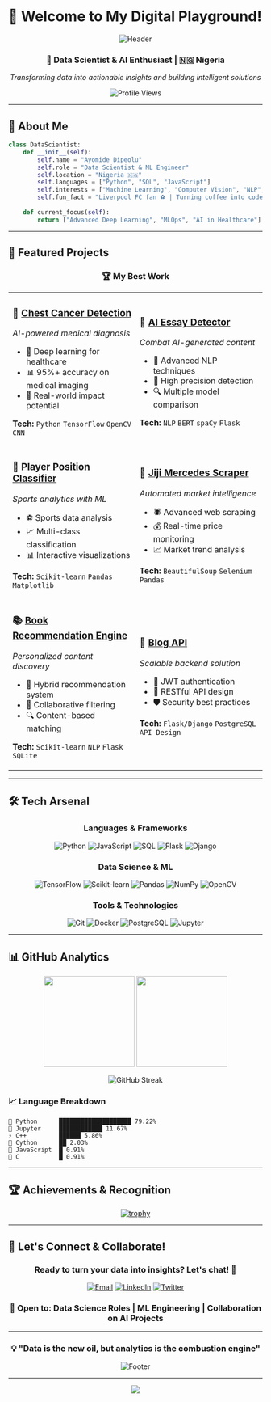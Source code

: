 # 👋 Welcome to My Digital Playground!

<div align="center">
  
  ![Header](https://capsule-render.vercel.app/api?type=waving&color=gradient&customColorList=6,11,20&height=180&section=header&text=Ayomide%20Dipeolu&fontSize=42&fontColor=fff&animation=twinkling&fontAlignY=32)
  
  ### 🚀 Data Scientist & AI Enthusiast | 🇳🇬 Nigeria
  
  *Transforming data into actionable insights and building intelligent solutions*
  
  <img src="https://komarev.com/ghpvc/?username=aydippy&label=Profile%20views&color=0e75b6&style=for-the-badge" alt="Profile Views" />
  
</div>

---

## 🎯 About Me

```python
class DataScientist:
    def __init__(self):
        self.name = "Ayomide Dipeolu"
        self.role = "Data Scientist & ML Engineer"
        self.location = "Nigeria 🇳🇬"
        self.languages = ["Python", "SQL", "JavaScript"]
        self.interests = ["Machine Learning", "Computer Vision", "NLP", "Web Scraping"]
        self.fun_fact = "Liverpool FC fan ⚽ | Turning coffee into code since 2020"
    
    def current_focus(self):
        return ["Advanced Deep Learning", "MLOps", "AI in Healthcare"]
```

---

## 🌟 Featured Projects

<div align="center">
  
  ### 🏆 My Best Work
  
</div>

<table width="100%">
<tr>
<td width="50%">

### 🏥 [Chest Cancer Detection](https://github.com/AyDippy/chest_cancer_image_classification)
*AI-powered medical diagnosis*
- 🔬 Deep learning for healthcare
- 📊 95%+ accuracy on medical imaging
- 🏥 Real-world impact potential

**Tech:** `Python` `TensorFlow` `OpenCV` `CNN`

</td>
<td width="50%">

### 🤖 [AI Essay Detector](https://github.com/AyDippy/ai_generated_essays_detector)
*Combat AI-generated content*
- 📝 Advanced NLP techniques
- 🎯 High precision detection
- 🔍 Multiple model comparison

**Tech:** `NLP` `BERT` `spaCy` `Flask`

</td>
</tr>
<tr>
<td width="50%">

### 🏈 [Player Position Classifier](https://github.com/AyDippy/player_positions_classification)
*Sports analytics with ML*
- ⚽ Sports data analysis
- 📈 Multi-class classification
- 📊 Interactive visualizations

**Tech:** `Scikit-learn` `Pandas` `Matplotlib`

</td>
<td width="50%">

### 🚗 [Jiji Mercedes Scraper](https://github.com/AyDippy/webscrape_jiji_mercedes_cars)
*Automated market intelligence*
- 🕷️ Advanced web scraping
- 💰 Real-time price monitoring
- 📈 Market trend analysis

**Tech:** `BeautifulSoup` `Selenium` `Pandas`

</td>
</tr>
<tr>
<td width="50%">

### 📚 [Book Recommendation Engine](https://github.com/AyDippy/book_recommendation_assistant)
*Personalized content discovery*
- 🎯 Hybrid recommendation system
- 👥 Collaborative filtering
- 🔍 Content-based matching

**Tech:** `Scikit-learn` `NLP` `Flask` `SQLite`

</td>
<td width="50%">

### 📖 [Blog API](https://github.com/AyDippy/blog_api)
*Scalable backend solution*
- 🔐 JWT authentication
- 📝 RESTful API design
- 🛡️ Security best practices

**Tech:** `Flask/Django` `PostgreSQL` `API Design`

</td>
</tr>
</table>

---

## 🛠️ Tech Arsenal

<div align="center">

### Languages & Frameworks
![Python](https://img.shields.io/badge/Python-3776AB?style=for-the-badge&logo=python&logoColor=white)
![JavaScript](https://img.shields.io/badge/JavaScript-F7DF1E?style=for-the-badge&logo=javascript&logoColor=black)
![SQL](https://img.shields.io/badge/SQL-4479A1?style=for-the-badge&logo=mysql&logoColor=white)
![Flask](https://img.shields.io/badge/Flask-000000?style=for-the-badge&logo=flask&logoColor=white)
![Django](https://img.shields.io/badge/Django-092E20?style=for-the-badge&logo=django&logoColor=white)

### Data Science & ML
![TensorFlow](https://img.shields.io/badge/TensorFlow-FF6F00?style=for-the-badge&logo=tensorflow&logoColor=white)
![Scikit-learn](https://img.shields.io/badge/scikit--learn-F7931E?style=for-the-badge&logo=scikit-learn&logoColor=white)
![Pandas](https://img.shields.io/badge/Pandas-150458?style=for-the-badge&logo=pandas&logoColor=white)
![NumPy](https://img.shields.io/badge/NumPy-013243?style=for-the-badge&logo=numpy&logoColor=white)
![OpenCV](https://img.shields.io/badge/OpenCV-5C3EE8?style=for-the-badge&logo=opencv&logoColor=white)

### Tools & Technologies
![Git](https://img.shields.io/badge/Git-F05032?style=for-the-badge&logo=git&logoColor=white)
![Docker](https://img.shields.io/badge/Docker-2496ED?style=for-the-badge&logo=docker&logoColor=white)
![PostgreSQL](https://img.shields.io/badge/PostgreSQL-316192?style=for-the-badge&logo=postgresql&logoColor=white)
![Jupyter](https://img.shields.io/badge/Jupyter-F37626?style=for-the-badge&logo=jupyter&logoColor=white)

</div>

---

## 📊 GitHub Analytics

<div align="center">
  
  <img height="180em" src="https://github-readme-stats.vercel.app/api?username=aydippy&show_icons=true&theme=radical&include_all_commits=true&count_private=true&cache_seconds=86400"/>
  <img height="180em" src="https://github-readme-stats.vercel.app/api/top-langs/?username=aydippy&layout=compact&langs_count=8&theme=radical&cache_seconds=86400"/>
  
</div>

<div align="center">
  
  ![GitHub Streak](https://github-readme-streak-stats.herokuapp.com/?user=aydippy&theme=radical)
  
</div>

### 📈 Language Breakdown
```
🐍 Python      ████████████████████ 79.22%
📓 Jupyter     ████████████ 11.67%
⚡ C++         ██████ 5.86%
🐹 Cython      ██ 2.03%
📱 JavaScript  █ 0.91%
🔷 C           █ 0.91%
```

---

## 🏆 Achievements & Recognition

<div align="center">
  
  [![trophy](https://github-profile-trophy.vercel.app/?username=aydippy&theme=radical&column=7&margin-w=10)](https://github.com/ryo-ma/github-profile-trophy)
  
</div>

---

## 🤝 Let's Connect & Collaborate!

<div align="center">
  
  ### Ready to turn your data into insights? Let's chat! 💬
  
  [![Email](https://img.shields.io/badge/-ayomidedipeolu@gmail.com-D14836?style=for-the-badge&logo=gmail&logoColor=white)](mailto:ayomidedipeolu@gmail.com)
  [![LinkedIn](https://img.shields.io/badge/-LinkedIn-0077B5?style=for-the-badge&logo=linkedin&logoColor=white)](https://linkedin.com/in/ayomide-dipeolu)
  [![Twitter](https://img.shields.io/badge/-Twitter-1DA1F2?style=for-the-badge&logo=twitter&logoColor=white)](https://twitter.com/aydippy)
  
  ### 🎯 Open to: Data Science Roles | ML Engineering | Collaboration on AI Projects
  
</div>

---

<div align="center">
  
  ### 💡 "Data is the new oil, but analytics is the combustion engine" 
  
  ![Footer](https://capsule-render.vercel.app/api?type=waving&color=gradient&customColorList=6,11,20&height=100&section=footer&animation=twinkling)
  
</div>

---

<div align="center">
  <img src="https://quotes-github-readme.vercel.app/api?type=horizontal&theme=radical" />
</div>
